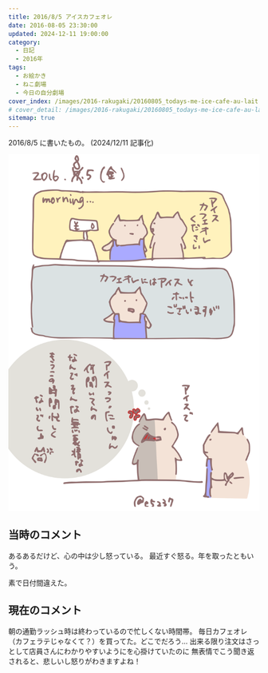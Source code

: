 ```yaml
---
title: 2016/8/5 アイスカフェオレ
date: 2016-08-05 23:30:00
updated: 2024-12-11 19:00:00
category:
  - 日記
  - 2016年
tags:
  - お絵かき
  - ねこ劇場
  - 今日の自分劇場
cover_index: /images/2016-rakugaki/20160805_todays-me-ice-cafe-au-lait.png
# cover_detail: /images/2016-rakugaki/20160805_todays-me-ice-cafe-au-lait.png
sitemap: true
---
```


2016/8/5 に書いたもの。 (2024/12/11 記事化)

![](/images/2016-rakugaki/20160805_todays-me-ice-cafe-au-lait.png)


当時のコメント
---
あるあるだけど、心の中は少し怒っている。
最近すぐ怒る。年を取ったともいう。

素で日付間違えた。



現在のコメント
---
朝の通勤ラッシュ時は終わっているので忙しくない時間帯。
毎日カフェオレ（カフェラテじゃなくて？）を買ってた。どこでだろう…
出来る限り注文はさっとして店員さんにわかりやすいようにを心掛けていたのに
無表情でこう聞き返されると、悲しいし怒りがわきますよね！